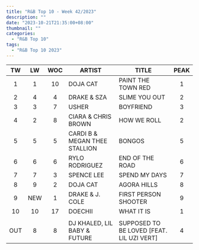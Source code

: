 ```yaml
---
title: "R&B Top 10 - Week 42/2023"
description: ""
date: "2023-10-21T21:35:00+08:00"
thumbnail: ""
categories:
  - "R&B Top 10"
tags:
  - "R&B Top 10 2023"
---
```

<!--more-->
|TW|LW|WOC|ARTIST|TITLE|PEAK|
|:----:|:----:|:----:|----|----|:----:|
|1|1|10|DOJA CAT|PAINT THE TOWN RED|1|
|2|4|4|DRAKE & SZA|SLIME YOU OUT|2|
|3|3|7|USHER|BOYFRIEND|3|
|4|2|8|CIARA & CHRIS BROWN|HOW WE ROLL|2|
|5|5|5|CARDI B & MEGAN THEE STALLION|BONGOS|5|
|6|6|6|RYLO RODRIGUEZ|END OF THE ROAD|6|
|7|7|3|SPENCE LEE|SPEND MY DAYS|7|
|8|9|2|DOJA CAT|AGORA HILLS|8|
|9|NEW|1|DRAKE & J. COLE|FIRST PERSON SHOOTER|9|
|10|10|17|DOECHII|WHAT IT IS|1|
| | | | | | |
|OUT|8|8|DJ KHALED, LIL BABY & FUTURE|SUPPOSED TO BE LOVED [FEAT. LIL UZI VERT]|4|
